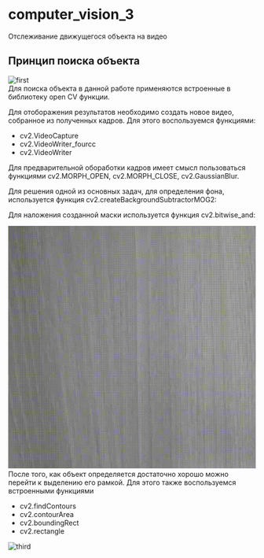 # computer_vision_3
Отслеживание движущегося объекта на видео
## Принцип поиска объекта  
![first](https://github.com/LugenderGeist/computer_vision_3/blob/main/clear.gif)  
Для поиска объекта в данной работе применяются встроенные в библиотеку open CV функции.

Для отоборажения результатов необходимо создать новое видео, собранное из полученных кадров. Для этого воспользуемся функциями:
- cv2.VideoCapture
- cv2.VideoWriter_fourcc
- cv2.VideoWriter

Для предварительной обоработки кадров имеет смысл пользоваться функциями cv2.MORPH_OPEN, cv2.MORPH_CLOSE, cv2.GaussianBlur.  

Для решения одной из основных задач, для определения фона, используется функция cv2.createBackgroundSubtractorMOG2: 

Для наложения созданной маски используется функция cv2.bitwise_and:  
  
![second](https://github.com/LugenderGeist/computer_vision_3/blob/main/grayscale.gif)  
После того, как объект определяется достаточно хорошо можно перейти к выделению его рамкой. Для этого также воспользуемся встроенными функциями 
- cv2.findContours
- cv2.contourArea
- cv2.boundingRect
- cv2.rectangle
  
![third](https://github.com/LugenderGeist/computer_vision_3/blob/main/result.gif)  

